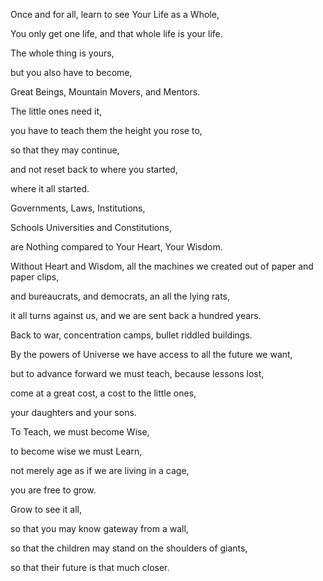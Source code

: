 Once and for all, learn to see Your Life as a Whole,

You only get one life, and that whole life is your life.

The whole thing is yours,

but you also have to become,

Great Beings, Mountain Movers, and Mentors.

The little ones need it,

you have to teach them the height you rose to,

so that they may continue,

and not reset back to where you started,

where it all started.

Governments, Laws, Institutions,

Schools Universities and Constitutions,

are Nothing compared to Your Heart, Your Wisdom.

Without Heart and Wisdom, all the machines we created out of paper and paper clips,

and bureaucrats, and democrats, an all the lying rats,

it all turns against us, and we are sent back a hundred years.

Back to war, concentration camps, bullet riddled buildings.

By the powers of Universe we have access to all the future we want,

but to advance forward we must teach, because lessons lost,

come at a great cost, a cost to the little ones,

your daughters and your sons.

To Teach, we must become Wise,

to become wise we must Learn,

not merely age as if we are living in a cage,

you are free to grow.

Grow to see it all,

so that you may know gateway from a wall,

so that the children may stand on the shoulders of giants,

so that their future is that much closer.
